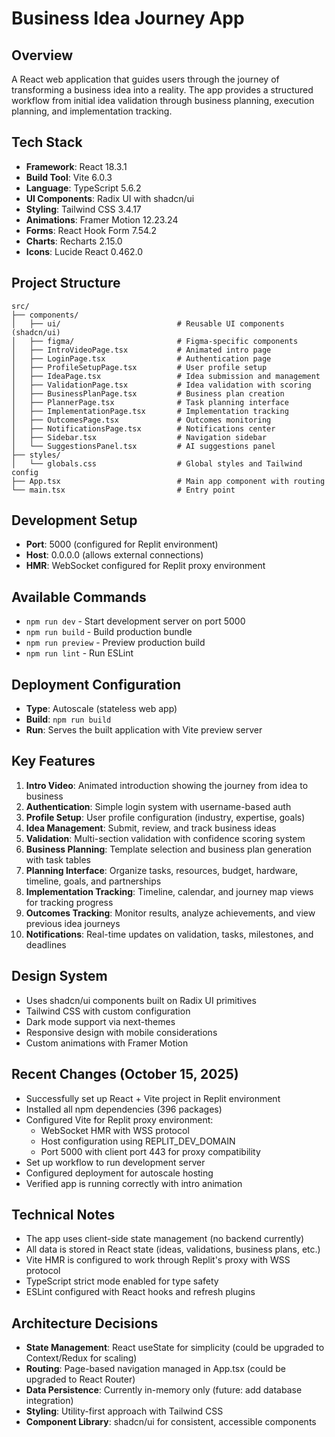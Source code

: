 # Business Idea Journey App

## Overview
A React web application that guides users through the journey of transforming a business idea into a reality. The app provides a structured workflow from initial idea validation through business planning, execution planning, and implementation tracking.

## Tech Stack
- **Framework**: React 18.3.1
- **Build Tool**: Vite 6.0.3
- **Language**: TypeScript 5.6.2
- **UI Components**: Radix UI with shadcn/ui
- **Styling**: Tailwind CSS 3.4.17
- **Animations**: Framer Motion 12.23.24
- **Forms**: React Hook Form 7.54.2
- **Charts**: Recharts 2.15.0
- **Icons**: Lucide React 0.462.0

## Project Structure
```
src/
├── components/
│   ├── ui/                          # Reusable UI components (shadcn/ui)
│   ├── figma/                       # Figma-specific components
│   ├── IntroVideoPage.tsx           # Animated intro page
│   ├── LoginPage.tsx                # Authentication page
│   ├── ProfileSetupPage.tsx         # User profile setup
│   ├── IdeaPage.tsx                 # Idea submission and management
│   ├── ValidationPage.tsx           # Idea validation with scoring
│   ├── BusinessPlanPage.tsx         # Business plan creation
│   ├── PlannerPage.tsx              # Task planning interface
│   ├── ImplementationPage.tsx       # Implementation tracking
│   ├── OutcomesPage.tsx             # Outcomes monitoring
│   ├── NotificationsPage.tsx        # Notifications center
│   ├── Sidebar.tsx                  # Navigation sidebar
│   └── SuggestionsPanel.tsx         # AI suggestions panel
├── styles/
│   └── globals.css                  # Global styles and Tailwind config
├── App.tsx                          # Main app component with routing
└── main.tsx                         # Entry point
```

## Development Setup
- **Port**: 5000 (configured for Replit environment)
- **Host**: 0.0.0.0 (allows external connections)
- **HMR**: WebSocket configured for Replit proxy environment

## Available Commands
- `npm run dev` - Start development server on port 5000
- `npm run build` - Build production bundle
- `npm run preview` - Preview production build
- `npm run lint` - Run ESLint

## Deployment Configuration
- **Type**: Autoscale (stateless web app)
- **Build**: `npm run build`
- **Run**: Serves the built application with Vite preview server

## Key Features
1. **Intro Video**: Animated introduction showing the journey from idea to business
2. **Authentication**: Simple login system with username-based auth
3. **Profile Setup**: User profile configuration (industry, expertise, goals)
4. **Idea Management**: Submit, review, and track business ideas
5. **Validation**: Multi-section validation with confidence scoring system
6. **Business Planning**: Template selection and business plan generation with task tables
7. **Planning Interface**: Organize tasks, resources, budget, hardware, timeline, goals, and partnerships
8. **Implementation Tracking**: Timeline, calendar, and journey map views for tracking progress
9. **Outcomes Tracking**: Monitor results, analyze achievements, and view previous idea journeys
10. **Notifications**: Real-time updates on validation, tasks, milestones, and deadlines

## Design System
- Uses shadcn/ui components built on Radix UI primitives
- Tailwind CSS with custom configuration
- Dark mode support via next-themes
- Responsive design with mobile considerations
- Custom animations with Framer Motion

## Recent Changes (October 15, 2025)
- Successfully set up React + Vite project in Replit environment
- Installed all npm dependencies (396 packages)
- Configured Vite for Replit proxy environment:
  - WebSocket HMR with WSS protocol
  - Host configuration using REPLIT_DEV_DOMAIN
  - Port 5000 with client port 443 for proxy compatibility
- Set up workflow to run development server
- Configured deployment for autoscale hosting
- Verified app is running correctly with intro animation

## Technical Notes
- The app uses client-side state management (no backend currently)
- All data is stored in React state (ideas, validations, business plans, etc.)
- Vite HMR is configured to work through Replit's proxy with WSS protocol
- TypeScript strict mode enabled for type safety
- ESLint configured with React hooks and refresh plugins

## Architecture Decisions
- **State Management**: React useState for simplicity (could be upgraded to Context/Redux for scaling)
- **Routing**: Page-based navigation managed in App.tsx (could be upgraded to React Router)
- **Data Persistence**: Currently in-memory only (future: add database integration)
- **Styling**: Utility-first approach with Tailwind CSS
- **Component Library**: shadcn/ui for consistent, accessible components
